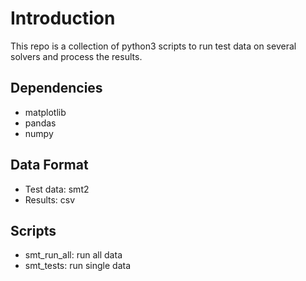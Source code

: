 # Introduction
This repo is a collection of python3 scripts to run test data on several solvers and process the results.

## Dependencies
*  matplotlib
*  pandas
*  numpy

## Data Format
*  Test data: smt2
*  Results: csv

## Scripts
*  smt_run_all: run all data
*  smt_tests: run single data